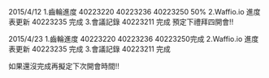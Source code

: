 2015/4/12
1.齒輪進度 40223220  40223236  40223250 50%
2.Waffio.io 進度表更新 40223235 完成
3.會議記錄 40223211 完成
預定下禮拜四開會!!

2015/4/23
1.齒輪進度 40223220  40223236  40223250完成
2.Waffio.io 進度表更新 40223235 完成
3.會議記錄 40223211 完成

如果還沒完成再擬定下次開會時間!!